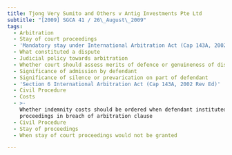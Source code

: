 ```yaml
---
title: Tjong Very Sumito and Others v Antig Investments Pte Ltd
subtitle: "[2009] SGCA 41 / 26\_August\_2009"
tags:
  - Arbitration
  - Stay of court proceedings
  - 'Mandatory stay under International Arbitration Act (Cap 143A, 2002 Rev Ed)'
  - What constituted a dispute
  - Judicial policy towards arbitration
  - Whether court should assess merits of defence or genuineness of dispute
  - Significance of admission by defendant
  - Significance of silence or prevarication on part of defendant
  - 'Section 6 International Arbitration Act (Cap 143A, 2002 Rev Ed)'
  - Civil Procedure
  - Costs
  - >-
    Whether indemnity costs should be ordered when defendant instituted court
    proceedings in breach of arbitration clause
  - Civil Procedure
  - Stay of proceedings
  - When stay of court proceedings would not be granted

---
```


